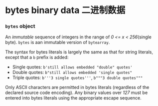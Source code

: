 # bytes binary data 二进制数据

### `bytes` object
An *immutable* sequence of integers in the range of *0 <= x < 256*(single byte).
`bytes` is aan immutable version of `bytearray`.

The syntax for bytes literals is largely the same as that for string literals, except that a `b` prefix is added:
* Single quotes: `b'still allows embedded "double" quotes'`
* Double quotes: `b"still allows embedded 'single quotes"`
* Triple quotes: `b'''3 single quotes'''`, `b"""3 double quotes"""`

Only ASCII characters are permitted in bytes literals (regardless of the declared source code encoding).
Any binary values over *127* must be entered into bytes literals using the appropriate escape sequence.